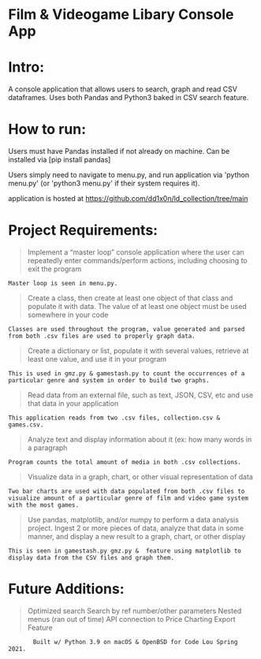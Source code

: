 # Film & Videogame Libary Console App

# Intro:

A console application that allows users to search, graph and read CSV dataframes. Uses both Pandas and Python3 baked in CSV search feature.  

# How to run:

Users must have Pandas installed if not already on machine. Can be installed via [pip install pandas]

Users simply need to navigate to menu.py, and run application via 'python menu.py' (or 'python3 menu.py' if their system requires it).

application is hosted at  https://github.com/dd1x0n/ld_collection/tree/main

# Project Requirements:

> Implement a “master loop” console application where the user can repeatedly enter commands/perform actions, including choosing to exit the program 

    Master loop is seen in menu.py.

> Create a class, then create at least one object of that class and populate it with data. The value of at least one object must be used somewhere in your code 

    Classes are used throughout the program, value generated and parsed from both .csv files are used to properly graph data. 

> Create a dictionary or list, populate it with several values, retrieve at least one value, and use it in your program 

    This is used in gmz.py & gamestash.py to count the occurrences of a particular genre and system in order to build two graphs. 

> Read data from an external file, such as text, JSON, CSV, etc and use that data in your application 

    This application reads from two .csv files, collection.csv & games.csv. 

> Analyze text and display information about it (ex: how many words in a paragraph 
    
    Program counts the total amount of media in both .csv collections. 

> Visualize data in a graph, chart, or other visual representation of data 

    Two bar charts are used with data populated from both .csv files to visualize amount of a particular genre of film and video game system with the most games. 

> Use pandas, matplotlib, and/or numpy to perform a data analysis project. Ingest 2 or more pieces of data, analyze that data in some manner, and display a new result to a graph, chart, or other display 

    This is seen in gamestash.py gmz.py &  feature using matplotlib to display data from the CSV files and graph them. 


# Future Additions:

> Optimized search
> Search by ref number/other parameters 
> Nested menus (ran out of time)
> API connection to Price Charting
> Export Feature 

           Built w/ Python 3.9 on macOS & OpenBSD for Code Lou Spring 2021.